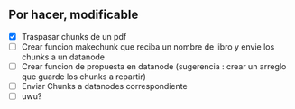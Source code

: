 ## Por hacer, modificable
- [x] Traspasar chunks de un pdf
- [ ] Crear funcion makechunk que reciba un nombre de libro  y envie los chunks a un datanode
- [ ] Crear funcion de propuesta en datanode (sugerencia : crear un arreglo que guarde los chunks a repartir)
- [ ] Enviar Chunks a datanodes correspondiente
- [ ] uwu?